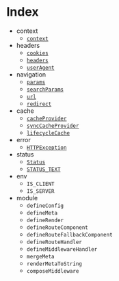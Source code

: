 # Index

- context
  - [`context`](./context.md)
- headers
  - [`cookies`](./cookies.md)
  - [`headers`](./headers.md)
  - [`userAgent`](./user-agent.md)
- navigation
  - [`params`](./params.md)
  - [`searchParams`](./search-params.md)
  - [`url`](./url.md)
  - [`redirect`](./redirect.md)
- cache
  - [`cacheProvider`](./lifecycle-cache.md#cacheprovider)
  - [`syncCacheProvider`](./lifecycle-cache.md#synccacheprovider)
  - [`lifecycleCache`](./lifecycle-cache.md#lifecyclecache)
- error
  - [`HTTPException`](./http-exception.md)
- status
  - [`Status`](./status.md)
  - [`STATUS_TEXT`](./status.md)
- env
  - `IS_CLIENT`
  - `IS_SERVER`
- module
  - `defineConfig`
  - `defineMeta`
  - `defineRender`
  - `defineRouteComponent`
  - `defineRouteFallbackComponent`
  - `defineRouteHandler`
  - `defineMiddlewareHandler`
  - `mergeMeta`
  - `renderMetaToString`
  - `composeMiddleware`
